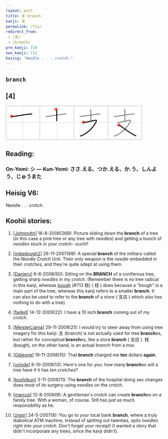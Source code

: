 ```yaml
---
layout: post
title: 支 branch
kanji: 支
permalink: /711/
redirect_from:
 - /支/
 - /branch/
pre_kanji: 710
nex_kanji: 712
heisig: "Needle . . . crotch."
---
```


## `branch`

## [4]

<div class="stroke"><img src="../images/E694AF.png" /></div>

## Reading:

### On-Yomi: シ &mdash; Kun-Yomi: ささ.える、つか.える、か.う、しんよう、じゅうまた

## Heisig V6:

Needle . . . crotch.

## Koohii stories:

1) [<a href="http://kanji.koohii.com/profile/Johnnyltn">Johnnyltn</a>] 16-8-2006(269): Picture sliding down the<strong> branch</strong> of a tree (in this case a pine tree or any tree with <em>needles</em>) and getting a bunch of <em>needles</em> stuck in your <em>crotch</em>--ouch!!

2) [<a href="http://kanji.koohii.com/profile/mikedough2">mikedough2</a>] 26-11-2007(69): A special<strong> branch</strong> of the military called the <em>Needle Crotch</em> Unit. Their only weapon is the <em>needle</em> embedded in their <em>crotches</em>, and they&#039;re quite adept at using them.

3) [<a href="http://kanji.koohii.com/profile/Danieru">Danieru</a>] 6-6-2008(50): Sitting on the<strong> BRANCH</strong> of a coniferous tree, getting sharp <em>needles</em> in my <em>crotch</em>. (Remember there is no tree radical in this kanji, whereas <a href="../713">bough</a> (#713 枝) ( 枝 ) does because a &quot;bough&quot; is a main part of the tree, whereas this kanji refers to a smaller<strong> branch</strong>. It can also be used to refer to the<strong> branch</strong> of a store ( 支店 ) which also has nothing to do with a tree).

4) [<a href="http://kanji.koohii.com/profile/faded">faded</a>] 14-12-2009(22): I have a 10 inch<strong> branch</strong> coming out of my crotch.

5) [<a href="http://kanji.koohii.com/profile/MeisterLlama">MeisterLlama</a>] 29-11-2008(21): I would try to steer away from using tree imagery for this kanji: 支 (branch) is not actually used for tree<strong> branch</strong>es, but rather for conceptual<strong> branch</strong>es, like a store<strong> branch</strong> ( 支店 ). 枝 (bough), on the other hand, is an actual <em>branch</em> from a <em>tree</em>.

6) [<a href="http://kanji.koohii.com/profile/Odieone">Odieone</a>] 19-11-2008(15): That<strong> branch</strong> charged me <strong>ten</strong> dollars <strong>again</strong>.

7) [<a href="http://kanji.koohii.com/profile/xxinde">xxinde</a>] 8-10-2009(13): Here&#039;s one for you: how many<strong> branch</strong>es will a tree have if it has <em>ten</em> <em>crotches</em>?

8) [<a href="http://kanji.koohii.com/profile/koohiikun">koohiikun</a>] 3-11-2008(11): The<strong> branch</strong> of the hospital doing sex changes does most of its surgery using <em>needles</em> on the <em>crotch</em>.

9) [<a href="http://kanji.koohii.com/profile/marcus">marcus</a>] 12-8-2008(9): A gentleman&#039;s crotch can create<strong> branch</strong>es on a family tree. With a woman, of course. SHI has just as much responsibility as he.

10) [<a href="http://kanji.koohii.com/profile/ziggr">ziggr</a>] 24-5-2007(8): You go to your local bank <strong>branch</strong>, where a truly diabolical ATM machine, instead of spitting out twenties, spits <em>needles</em> right into your <em>crotch</em>. Don&#039;t forget your receipt! (I wanted a story that didn&#039;t incorporate any trees, since the kanji didn&#039;t).
